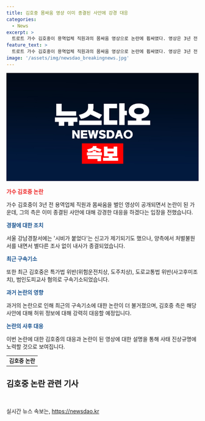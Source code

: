 ```yaml
---
title: 김호중 몸싸움 영상 이미 종결된 사안에 강경 대응
categories:
  - News
excerpt: >
  트로트 가수 김호중이 용역업체 직원과의 몸싸움 영상으로 논란에 휩싸였다. 영상은 3년 전 충돌한 모습을 담았으며, 김호중은 이미 종결된 사안이라며 강경 대응할 예정이라고 전달했다. 해당 사건은 건물주와의 갈등으로 발생했으며, 당시 경찰 조사 없이 종결된 사안으로 알려졌다. 이에 더불어 김호중은 최근 음주운전 등의 혐의로 구속기소됐다.
feature_text: >
  트로트 가수 김호중이 용역업체 직원과의 몸싸움 영상으로 논란에 휩싸였다. 영상은 3년 전 충돌한 모습을 담았으며, 김호중은 이미 종결된 사안이라며 강경 대응할 예정이라고 전달했다. 해당 사건은 건물주와의 갈등으로 발생했으며, 당시 경찰 조사 없이 종결된 사안으로 알려졌다. 이에 더불어 김호중은 최근 음주운전 등의 혐의로 구속기소됐다.
image: '/assets/img/newsdao_breakingnews.jpg'
---
```


<p><img src="/assets/img/newsdao_breakingnews.jpg" alt="implanttips 속보" /></p>

<p><b><span style="color: #ee2323;">가수 김호중 논란</span></b></p>

<p data-ke-size="size16">가수 김호중이 3년 전 용역업체 직원과 몸싸움을 벌인 영상이 공개되면서 논란이 된 가운데, 그의 측은 이미 종결된 사안에 대해 강경한 대응을 하겠다는 입장을 전했습니다.</p>

<p><b><span style="color: #1a5490;">경찰에 대한 조치</span></b></p>

<p data-ke-size="size16">서울 강남경찰서에는 '시비가 붙었다'는 신고가 제기되기도 했으나, 양측에서 처벌불원서를 내면서 별다른 조사 없이 내사가 종결되었습니다.</p>

<p><b><span style="color: #1a5490;">최근 구속기소</span></b></p>

<p data-ke-size="size16">또한 최근 김호중은 특가법 위반(위험운전치상, 도주치상), 도로교통법 위반(사고후미조치), 범인도피교사 혐의로 구속기소되었습니다.</p>

<p><b><span style="color: #1a5490;">과거 논란의 영향</span></b></p>

<p data-ke-size="size16">과거의 논란으로 인해 최근의 구속기소에 대한 논란이 더 불거졌으며, 김호중 측은 해당 사안에 대해 허위 정보에 대해 강력히 대응할 예정입니다.</p>

<p><b><span style="color: #1a5490;">논란의 사후 대응</span></b></p>

<p data-ke-size="size16">이번 논란에 대한 김호중의 대응과 논란이 된 영상에 대한 설명을 통해 사태 진상규명에 노력할 것으로 보여집니다.</p>

<table>
  <tr>
    <td style="text-align: center; height: 17px;"><b>김호중 논란</b></td>
  </tr>
</table>

<h2 data-ke-size="size26">김호중 논란 관련 기사</h2>

<p data-ke-size="size16">&nbsp;</p>
실시간 뉴스 속보는, <a href="https://newsdao.kr" rel="dofollow">https://newsdao.kr</a>


